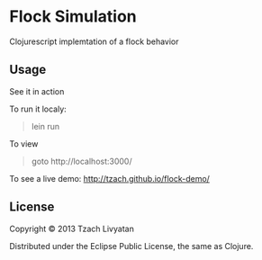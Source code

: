 # Flock Simulation

Clojurescript implemtation of a flock behavior


## Usage
See it in action

To run it localy:
> lein run

To view
> goto http://localhost:3000/

To see a live demo: 
http://tzach.github.io/flock-demo/

## License

Copyright © 2013 Tzach Livyatan

Distributed under the Eclipse Public License, the same as Clojure.